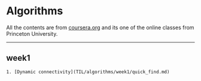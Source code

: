 # Algorithms

All the contents are from [coursera.org](https://www.coursera.org) and its one of the online classes from Princeton University.


---

## week1
    1. [Dynamic connectivity](TIL/algorithms/week1/quick_find.md)
